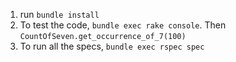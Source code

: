 1. run `bundle install`
2. To test the code, `bundle exec rake console`. Then `CountOfSeven.get_occurrence_of_7(100)` 
3. To run all the specs, `bundle exec rspec spec`
